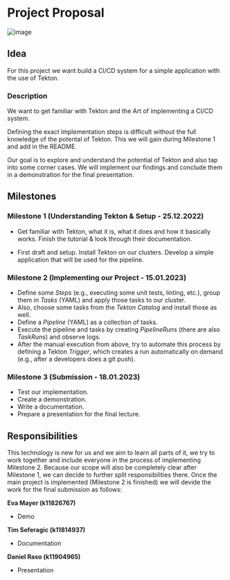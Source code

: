 # Project Proposal

![image](https://user-images.githubusercontent.com/25606213/207461137-0a39a046-205b-4c48-9439-5f06e01f1ce9.png)

## Idea

For this project we want build a CI/CD system for a simple application with the use of Tekton.


### Description

We want to get familiar with Tekton and the Art of implementing a CI/CD system. 

Defining the exact implementation steps is difficult without the full knowledge of the potental of Tekton. This we will gain during Milestone 1 and add in the README. 

Our goal is to explore and understand the potential of Tekton and also tap into some corner cases. We will implement our findings and conclude them in a demonstration for the final presentation.


## Milestones

### Milestone 1 (Understanding Tekton & Setup - 25.12.2022)
- Get familiar with Tekton, what it is, what it does and how it basically works. Finish the tutorial & look through their documentation.

- First draft and setup. Install Tekton on our clusters. Develop a simple application that will be used for the pipeline.


### Milestone 2 (Implementing our Project - 15.01.2023)
- Define some *Steps* (e.g., executing some unit tests, linting, etc.), group them in *Tasks* (YAML) and apply those tasks to our cluster.
- Also, choose some tasks from the *Tekton Catalog* and install those as well.
- Define a *Pipeline* (YAML) as a collection of tasks. 
- Execute the pipeline and tasks by creating *PipelineRun*s (there are also *TaskRun*s) and observe logs.
- After the manual execution from above, try to automate this process by defining a Tekton *Trigger*, which creates a run automatically on demand (e.g., after a developers does a git push). 

### Milestone 3 (Submission - 18.01.2023)
- Test our implementation.
- Create a demonstration.
- Write a documentation.
- Prepare a presentation for the final lecture.


## Responsibilities

This technology is new for us and we aim to learn all parts of it, we try to work together and include everyone in the process of implementing Milestone 2. Because our scope will also be completely clear after Milestone 1, we can decide to further split responsibilities there. Once the main project is implemented (Milestone 2 is finished) we will devide the work for the final submission as follows:

**Eva Mayer (k11826767)**
- Demo

**Tim Seferagic (k11814937)**
- Documentation

**Daniel Raso (k11904965)**
- Presentation
